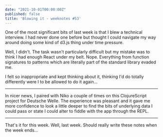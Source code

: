 ```yaml
---
date: "2021-10-01T00:00:00Z"
published: false
title: 'Blowing it - weeknotes #53'
---
```


One of the most significant bits of last week is that I blew a technical interview. I had never done one before but thought I could navigate my way around doing some kind
of d3.js thing under time pressure.

Well, I didn't. The task wasn't particularly difficult but my mistake was to think I had enough React under my belt. Nope. Everything from function signatures to patterns
which are literally part of the standard library evaded me.

I felt so inappropriate and kept thinking about it, thinking I'd do totally differently were I to be allowed to do it again...

---

In nicer news, I paired with Niko a couple of times on this ClojureScript project for Deutsche Welle. The experience was pleasant and it gave me more confidence to look a
little deeper to find the bits of underlying data I could pass or state I could alter to fiddle with the app through the REPL.

---

That's it for this week. Well, last week. Should really write these notes when the week ends...
